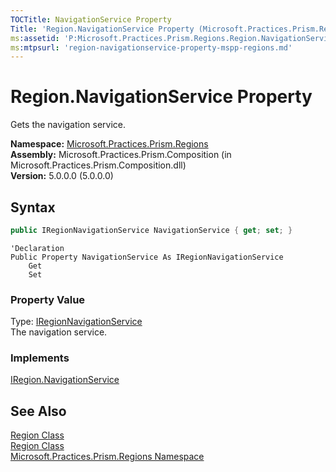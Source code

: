 ```yaml
---
TOCTitle: NavigationService Property
Title: 'Region.NavigationService Property (Microsoft.Practices.Prism.Regions)'
ms:assetid: 'P:Microsoft.Practices.Prism.Regions.Region.NavigationService'
ms:mtpsurl: 'region-navigationservice-property-mspp-regions.md'
---
```



# Region.NavigationService Property

Gets the navigation service.

**Namespace:** [Microsoft.Practices.Prism.Regions](/patterns-practices/reference/mspp-regions-namespace)<br/>
**Assembly:** Microsoft.Practices.Prism.Composition (in Microsoft.Practices.Prism.Composition.dll)<br/>
**Version:** 5.0.0.0 (5.0.0.0)

## Syntax
```C#
public IRegionNavigationService NavigationService { get; set; }
```
```VB
'Declaration
Public Property NavigationService As IRegionNavigationService
	Get
	Set
```
### Property Value

Type: [IRegionNavigationService](/patterns-practices/reference/iregionnavigationservice-interface-mspp-regions)    
The navigation service.

### Implements

[IRegion.NavigationService](/patterns-practices/reference/iregion-navigationservice-property-mspp-regions)

## See Also

[Region Class](/patterns-practices/reference/region-class-mspp-regions)<br/>
[Region Class](/patterns-practices/reference/region-members-mspp-regions)<br/>
[Microsoft.Practices.Prism.Regions Namespace](/patterns-practices/reference/mspp-regions-namespace)<br/>